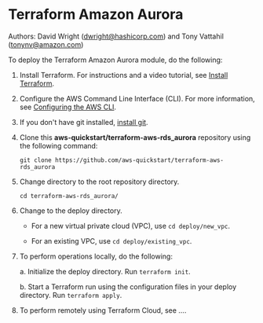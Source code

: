 # Terraform Amazon Aurora
Authors: David Wright (dwright@hashicorp.com) and Tony Vattahil (tonynv@amazon.com)

To deploy the Terraform Amazon Aurora module, do the following:

1. Install Terraform. For instructions and a video tutorial, see [Install Terraform](https://learn.hashicorp.com/tutorials/terraform/install-cli). 
2. Configure the AWS Command Line Interface (CLI). For more information, see [Configuring the AWS CLI](https://docs.aws.amazon.com/cli/latest/userguide/cli-chap-configure.html).
3. If you don't have git installed, [install git](https://git-scm.com/book/en/v2/Getting-Started-Installing-Git). 
4. Clone this **aws-quickstart/terraform-aws-rds_aurora** repository using the following command:

   `git clone https://github.com/aws-quickstart/terraform-aws-rds_aurora`

5. Change directory to the root repository directory.

   `cd terraform-aws-rds_aurora/`

6. Change to the deploy directory.

   - For a new virtual private cloud (VPC), use `cd deploy/new_vpc`. 

   - For an existing VPC, use `cd deploy/existing_vpc`.

7. To perform operations locally, do the following: 
   
   a. Initialize the deploy directory. Run `terraform init`.

   b. Start a Terraform run using the configuration files in your deploy directory. Run `terraform apply`.
   
8. To perform remotely using Terraform Cloud, see ....
